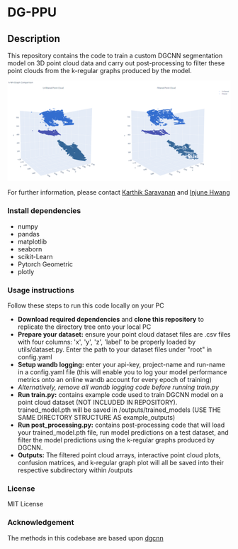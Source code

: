 # DG-PPU

## Description

This repository contains the code to train a custom DGCNN segmentation model on 3D point cloud data and carry out post-processing to filter these point clouds from the k-regular graphs produced by the model.

![Example DG-PPU Output](example_screenshot.png)

For further information, please contact [Karthik Saravanan](mailto:karthik.saravanan@queens.ox.ac.uk) and [Injune Hwang](mailto:injune.hwang.geo37@gmail.com)

### Install dependencies

- numpy
- pandas
- matplotlib
- seaborn
- scikit-Learn
- Pytorch Geometric
- plotly

### Usage instructions

Follow these steps to run this code locally on your PC

- **Download required dependencies** and **clone this repository** to replicate the directory tree onto your local PC
- **Prepare your dataset:** ensure your point cloud dataset files are .csv files with four columns: 'x', 'y', 'z', 'label' to be properly loaded by utils/dataset.py. Enter the path to your dataset files under "root" in config.yaml
- **Setup wandb logging:** enter your api-key, project-name and run-name in a config.yaml file (this will enable you to log your model performance metrics onto an online wandb account for every epoch of training)
- _Alternatively, remove all wandb logging code before running train.py_
- **Run train.py:** contains example code used to train DGCNN model on a point cloud dataset (NOT INCLUDED IN REPOSITORY). trained_model.pth will be saved in /outputs/trained_models (USE THE SAME DIRECTORY STRUCTURE AS example_outputs)
- **Run post_processing.py:** contains post-processing code that will load your trained_model.pth file, run model predictions on a test dataset, and filter the model predictions using the k-regular graphs produced by DGCNN.
- **Outputs:** The filtered point cloud arrays, interactive point cloud plots, confusion matrices, and k-regular graph plot will all be saved into their respective subdirectory within /outputs

### License

MIT License

### Acknowledgement

The methods in this codebase are based upon [dgcnn](https://github.com/WangYueFt/dgcnn)
